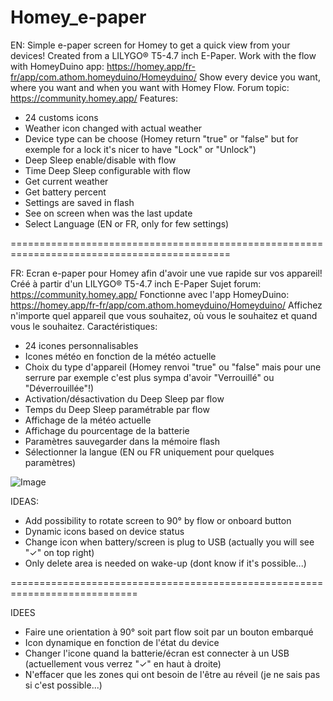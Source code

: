# Homey_e-paper
EN:
Simple e-paper screen for Homey to get a quick view from your devices!
Created from a LILYGO® T5-4.7 inch E-Paper. 
Work with the flow with HomeyDuino app: https://homey.app/fr-fr/app/com.athom.homeyduino/Homeyduino/ 
Show every device you want, where you want and when you want with Homey Flow.
Forum topic: https://community.homey.app/
Features:
- 24 customs icons
- Weather icon changed with actual weather
- Device type can be choose (Homey return "true" or "false" but for exemple for a lock it's nicer to have "Lock" or "Unlock")
- Deep Sleep enable/disable with flow
- Time Deep Sleep configurable with flow
- Get current weather
- Get battery percent
- Settings are saved in flash
- See on screen when was the last update 
- Select Language (EN or FR, only for few settings)



============================================================================================

FR:
Ecran e-paper pour Homey afin d'avoir une vue rapide sur vos appareil!
Créé à partir d'un LILYGO® T5-4.7 inch E-Paper
Sujet forum: https://community.homey.app/
Fonctionne avec l'app HomeyDuino: https://homey.app/fr-fr/app/com.athom.homeyduino/Homeyduino/
Affichez n'importe quel appareil que vous souhaitez, où vous le souhaitez et quand vous le souhaitez.
Caractéristiques:
- 24 icones personnalisables
- Icones météo en fonction de la météo actuelle
- Choix du type d'appareil (Homey renvoi "true" ou "false" mais pour une serrure par exemple c'est plus sympa d'avoir "Verrouillé" ou "Déverrouillée"!)
- Activation/désactivation du Deep Sleep par flow
- Temps du Deep Sleep paramétrable par flow
- Affichage de la météo actuelle
- Affichage du pourcentage de la batterie
- Paramètres sauvegarder dans la mémoire flash
- Sélectionner la langue (EN ou FR uniquement pour quelques paramètres)

![Image](https://user-images.githubusercontent.com/17813720/209645489-14fa63b7-56f7-42b0-8e54-9e91d8beeb51.jpg)

IDEAS:
- Add possibility to rotate screen to 90° by flow or onboard button
- Dynamic icons based on device status
- Change icon when battery/screen is plug to USB (actually you will see "✓" on top right)
- Only delete area is needed on wake-up (dont know if it's possible...)
     
============================================================================
     
IDEES
- Faire une orientation à 90° soit part flow soit par un bouton embarqué
- Icon dynamique en fonction de l'état du device
- Changer l'icone quand la batterie/écran est connecter à un USB (actuellement vous verrez "✓" en haut à droite)
- N'effacer que les zones qui ont besoin de l'être au réveil (je ne sais pas si c'est possible...)
